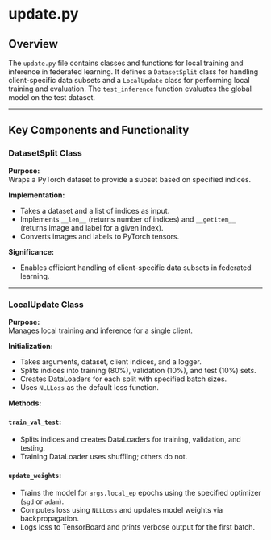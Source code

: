 # update.py

## Overview
The `update.py` file contains classes and functions for local training and inference in federated learning. It defines a `DatasetSplit` class for handling client-specific data subsets and a `LocalUpdate` class for performing local training and evaluation. The `test_inference` function evaluates the global model on the test dataset.

---

## Key Components and Functionality

### DatasetSplit Class

**Purpose:**  
Wraps a PyTorch dataset to provide a subset based on specified indices.

**Implementation:**
- Takes a dataset and a list of indices as input.
- Implements `__len__` (returns number of indices) and `__getitem__` (returns image and label for a given index).
- Converts images and labels to PyTorch tensors.

**Significance:**
- Enables efficient handling of client-specific data subsets in federated learning.

---

### LocalUpdate Class

**Purpose:**  
Manages local training and inference for a single client.

**Initialization:**
- Takes arguments, dataset, client indices, and a logger.
- Splits indices into training (80%), validation (10%), and test (10%) sets.
- Creates DataLoaders for each split with specified batch sizes.
- Uses `NLLLoss` as the default loss function.

**Methods:**

#### `train_val_test`:
- Splits indices and creates DataLoaders for training, validation, and testing.
- Training DataLoader uses shuffling; others do not.

#### `update_weights`:
- Trains the model for `args.local_ep` epochs using the specified optimizer (`sgd` or `adam`).
- Computes loss using `NLLLoss` and updates model weights via backpropagation.
- Logs loss to TensorBoard and prints verbose output for the first batch.



